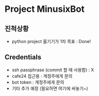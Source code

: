 # Project MinusixBot

## 진척상황
- python project 옮기기가 1차 목표 : Done!

## Credentials
- ssh passphrase (commit 할 때 사용함) : X
- cafe24 접근용 : 계정주에게 문의
- bot token : 계정주에게 문의
- 기타 추가 예정 (필요하면 여기에 써놓기~)


